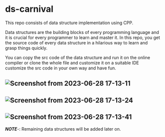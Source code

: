 # ds-carnival

This repo consists of data structure implementation using CPP.

Data structures are the building blocks of every programming language and it is crucial for every programmer to learn and master it.
In this repo, you get the source code of every data structure in a hilarious way to learn and grasp things quickly.

You can copy the src code of the data structure and run it on the online compiler or  clone the whole file and customize it on a suitable IDE
customize the src code in your own way and have fun.

![Screenshot from 2023-06-28 17-13-11](https://github.com/masterujjval/ds-carnival/assets/64778409/0b08c077-1ca8-4a48-abad-9fa6aa51d5c0)
---
![Screenshot from 2023-06-28 17-13-24](https://github.com/masterujjval/ds-carnival/assets/64778409/ec1ee225-3156-4972-a9ac-75344dd9f7d6)
---
![Screenshot from 2023-06-28 17-13-41](https://github.com/masterujjval/ds-carnival/assets/64778409/a126291d-f11d-4bf1-a7b6-f26978644e4c)
---

***NOTE***-: Remaining data structures will be added later on.

